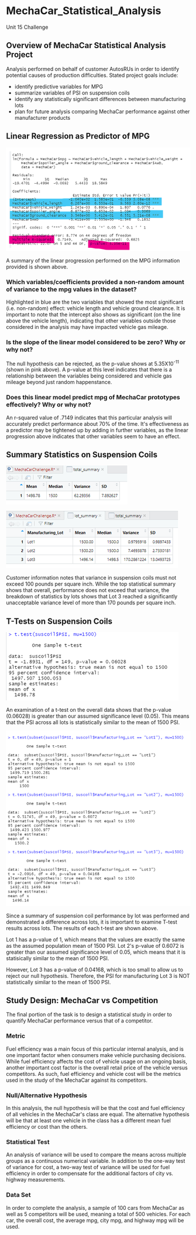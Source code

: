 # MechaCar_Statistical_Analysis

Unit 15 Challenge

## Overview of MechaCar Statistical Analysis Project
Analysis performed on behalf of customer AutosRUs in order to identify potential causes of production difficulties.
Stated project goals include:
- identify predictive variables for MPG
- summarize variables of PSI on suspension coils
- identify any statistically significant differences between manufacturing lots
- plan for future analysis comparing MechaCar performance against other manufacturer products

## Linear Regression as Predictor of MPG
![Multiple Linear Regression of MPG](MechaCarMPGLinReg.png)

A summary of the linear progression performed on the MPG information provided is shown above.

### Which variables/coefficients provided a non-random amount of variance to the mpg values in the dataset?
Highlighted in blue are the two variables that showed the most significant (i.e. non-random) effect: vehicle length and vehicle ground clearance. 
It is important to note that the intercept also shows as significant (on the line above the vehicle length), indicating that other variables outside those considered in the analysis may have impacted vehicle gas mileage.

### Is the slope of the linear model considered to be zero? Why or why not?
The null hypothesis can be rejected, as the p-value shows at 5.35X10<sup>-11</sup> (shown in pink above). A p-value at this level indicates that there is a relationship between the variables being considered and vehicle gas mileage beyond just random happenstance.

### Does this linear model predict mpg of MechaCar prototypes effectively? Why or why not?
An r-squared value of .7149 indicates that this particular analysis will accurately predict performance about 70% of the time. It's effectiveness as a predictor may be tightened up by adding in further variables, as the linear progression above indicates that other variables seem to have an effect.

## Summary Statistics on Suspension Coils

![Total Summary of Suspension Coil Performance](SuspensionCoilSummary.png)

![Lot Summary of Suspension Coil Performance](LotSummary.png)

Customer information notes that variance in suspension coils must not exceed 100 pounds per square inch. While the top statistical summary shows that overall, performance does not exceed that variance, the breakdown of statistics by lots shows that Lot 3 reached a significantly unacceptable variance level of more than 170 pounds per square inch. 

## T-Tests on Suspension Coils

![Overall T-Test Results](OverallTtest.png)

An examination of a t-test on the overall data shows that the p-value (0.06028) is greater than our assumed significance level (0.05). This means that the PSI across all lots is statistically similar to the mean of 1500 PSI.

![T-Test Results by Lot](TtestsPerLot.png)

Since a summary of suspension coil performance by lot was performed and demonstrated a difference across lots, it is important to examine T-test results across lots. The results of each t-test are shown above.

Lot 1 has a p-value of 1, which means that the values are exactly the same as the assumed population mean of 1500 PSI. Lot 2's p-value of 0.6072 is greater than our assumed significance level of 0.05, which means that it is statisically similar to the mean of 1500 PSI. 

However, Lot 3 has a p-value of 0.04168, which is too small to allow us to reject our null hypothesis. Therefore, the PSI for manufacturing Lot 3 is NOT statistically similar to the mean of 1500 PSI.

## Study Design: MechaCar vs Competition

The final portion of the task is to design a statistical study in order to quantify MechaCar performance versus that of a competitor. 

### Metric
Fuel efficiency was a main focus of this particular internal analysis, and is one important factor when consumers make vehicle purchasing decisions. While fuel efficiency affects the cost of vehicle usage on an ongoing basis, another important cost factor is the overall retail price of the vehicle versus competitors. As such, fuel efficiency and vehicle cost will be the metrics used in the study of the MechaCar against its competitors.

### Null/Alternative Hypothesis
In this analysis, the null hypothesis will be that the cost and fuel efficiency of all vehicles in the MechaCar's class are equal. The alternative hypothesis will be that at least one vehicle in the class has a different mean fuel efficiency or cost than the others.

### Statistical Test
An analysis of variance will be used to compare the means across multiple groups as a continuous numerical variable. In addition to the one-way test of variance for cost, a two-way test of variance will be used for fuel efficiency in order to compensate for the additional factors of city vs. highway measurements.

### Data Set
In order to complete the analysis, a sample of 100 cars from MechaCar as well as 5 competitors will be used, meaning a total of 500 vehicles. For each car, the overall cost, the average mpg, city mpg, and highway mpg will be used.

